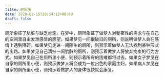 ```yaml
---
title: 脏厕所
date: 2020-02-15T20:54:12+08:00
draft: false
---
```


厕所象征了肮脏与缺乏肯定。在梦中，厕所象征了做梦人对秘密性的需求与在自己的空间里自由发泄感情的愿望。如果梦见一间很破旧的厕所，则说明做梦人会在感情上遇到阻碍。如果梦见走进一间陌生的厕所，则预示着做梦人无法找到某种形式的出路。如果梦见自己清扫一间肮脏的厕所，则预示着做梦人将放弃拘束的行为方式。如果梦见自己在厕所里小便，则预示着所有的困难都将过去。如果女子梦见在自家的厕所里小便，则预示做梦人将会成为一位出色的家庭主妇。如果病人梦见在自家的厕所里小便，则预示着做梦人的身体很快就会康复。